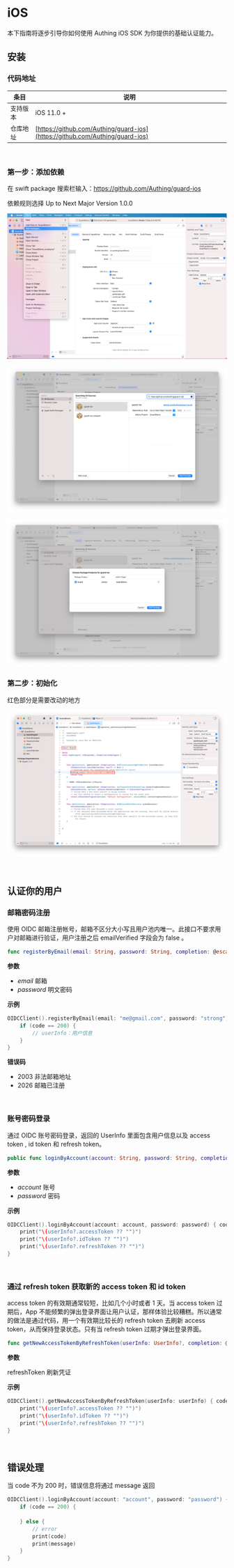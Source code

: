 # iOS 

<LastUpdated/>

本下指南将逐步引导你如何使用 Authing iOS SDK 为你提供的基础认证能力。

<AppDetailSiderBar />

## 安装

### 代码地址

| 条目     | 说明                                        |
| -------- | ------------------------------------------- |
| 支持版本 | iOS 11.0 +  
| 仓库地址 | [https://github.com/Authing/guard-ios](https://github.com/Authing/guard-ios) |

<br>

### 第一步：添加依赖

在 swift package 搜索栏输入：https://github.com/Authing/guard-ios

依赖规则选择 Up to Next Major Version 1.0.0

![](./images/create_project3.png)

![](./images/create_project4.png)

![](./images/create_project5.png)

### 第二步：初始化

红色部分是需要改动的地方

![](./images/start.png)

<br>

## 认证你的用户

<LastUpdated/>

### 邮箱密码注册

使用 OIDC 邮箱注册帐号，邮箱不区分大小写且用户池内唯一。此接口不要求用户对邮箱进行验证，用户注册之后 emailVerified 字段会为 false 。

```swift
func registerByEmail(email: String, password: String, completion: @escaping(Int, String?, UserInfo?) -> Void)
```

**参数**

* *email* 邮箱
* *password* 明文密码

**示例**

```swift
OIDCClient().registerByEmail(email: "me@gmail.com", password: "strong") { code, message, userInfo in
    if (code == 200) {
        // userInfo：用户信息
    }
}
```

**错误码**

* 2003 非法邮箱地址
* 2026 邮箱已注册

<br>

### 账号密码登录

通过 OIDC 账号密码登录，返回的 UserInfo 里面包含用户信息以及 access token , id token 和 refresh token。

```swift
public func loginByAccount(account: String, password: String, completion: @escaping(Int, String?, UserInfo?) -> Void)
```

**参数**

* *account* 账号
* *password* 密码

**示例**

```swift
OIDCClient().loginByAccount(account: account, password: password) { code,  message,  userInfo in
    print("\(userInfo?.accessToken ?? "")")
    print("\(userInfo?.idToken ?? "")")
    print("\(userInfo?.refreshToken ?? "")")
}
```

<br>

### 通过 refresh token 获取新的 access token 和 id token

access token 的有效期通常较短，比如几个小时或者 1 天。当 access token 过期后，App 不能频繁的弹出登录界面让用户认证，那样体验比较糟糕。所以通常的做法是通过代码，用一个有效期比较长的 refresh token 去刷新 access token，从而保持登录状态。只有当 refresh token 过期才弹出登录界面。

```swift
func getNewAccessTokenByRefreshToken(userInfo: UserInfo?, completion: @escaping(Int, String?, UserInfo?) -> Void)
```

**参数**

refreshToken 刷新凭证

**示例**

```swift
OIDCClient().getNewAccessTokenByRefreshToken(userInfo: userInfo) { code, message, userInfo in
    print("\(userInfo?.accessToken ?? "")")
    print("\(userInfo?.idToken ?? "")")
    print("\(userInfo?.refreshToken ?? "")")
}
```

<br>

## 错误处理

当 code 不为 200 时，错误信息将通过 message 返回

```swift
OIDCClient().loginByAccount(account: "account", password: "password") { code,  message,  userInfo in
    if (code == 200) {
        
    } else {
        // error
        print(code)
        print(message)
    }
}
```
